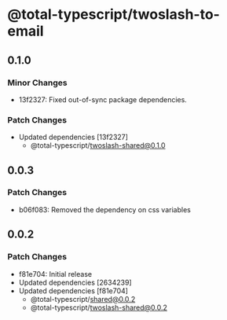 # @total-typescript/twoslash-to-email

## 0.1.0

### Minor Changes

- 13f2327: Fixed out-of-sync package dependencies.

### Patch Changes

- Updated dependencies [13f2327]
  - @total-typescript/twoslash-shared@0.1.0

## 0.0.3

### Patch Changes

- b06f083: Removed the dependency on css variables

## 0.0.2

### Patch Changes

- f81e704: Initial release
- Updated dependencies [2634239]
- Updated dependencies [f81e704]
  - @total-typescript/shared@0.0.2
  - @total-typescript/twoslash-shared@0.0.2
